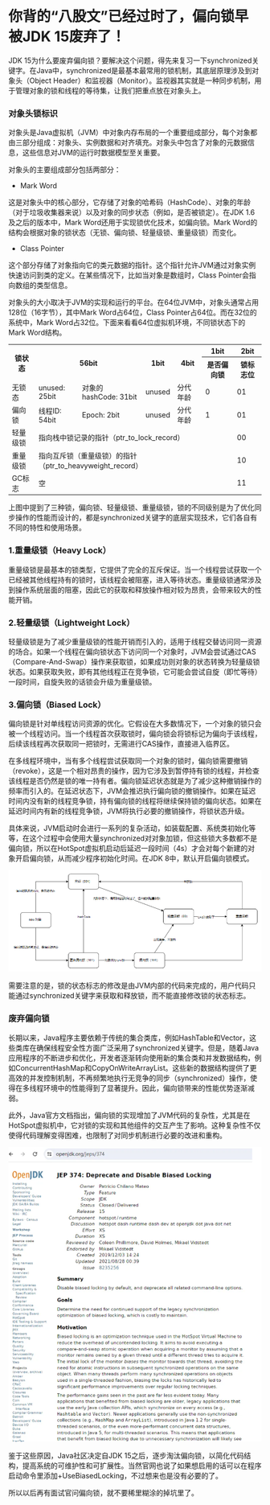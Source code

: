 # 你背的“八股文”已经过时了，偏向锁早被JDK 15废弃了！
JDK 15为什么要废弃偏向锁？要解决这个问题，得先来复习一下synchronized关键字。在Java中，synchronized是最基本最常用的锁机制，其底层原理涉及到对象头（Object Header）和监视器（Monitor）。监视器其实就是一种同步机制，用于管理对象的锁和线程的等待集，让我们把重点放在对象头上。

### 对象头锁标识

对象头是Java虚拟机（JVM）中对象内存布局的一个重要组成部分，每个对象都由三部分组成：对象头、实例数据和对齐填充。对象头中包含了对象的元数据信息，这些信息对JVM的运行时数据模型至关重要。

对象头的主要组成部分包括两部分：

*   Mark Word
    

这是对象头中的核心部分，它存储了对象的哈希码（HashCode）、对象的年龄（对于垃圾收集器来说）以及对象的同步状态（例如，是否被锁定）。在JDK 1.6及之后的版本中，Mark Word还用于实现锁优化技术，如偏向锁。Mark Word的结构会根据对象的锁状态（无锁、偏向锁、轻量级锁、重量级锁）而变化。

*   Class Pointer
    

这个部分存储了对象指向它的类元数据的指针。这个指针允许JVM通过对象实例快速访问到类的定义。在某些情况下，比如当对象是数组时，Class Pointer会指向数组的类型信息。

对象头的大小取决于JVM的实现和运行的平台。在64位JVM中，对象头通常占用128位（16字节），其中Mark Word占64位，Class Pointer占64位。而在32位的系统中，Mark Word占32位。下面来看看64位虚拟机环境，不同锁状态下的Mark Word结构。

<table>
    <tr>
        <th rowspan="2">锁状态</th>
        <th rowspan="2" colspan="2">56bit</th>
        <th rowspan="2">1bit</th>
        <th rowspan="2">4bit</th>
        <th>1bit</th>
        <th>2bit</th>
    </tr>
    <tr>
       <th>是否偏向锁</th>
        <th>锁标志位</th>
    </tr>
    <tr>
        <td>无锁态</td>
        <td>unused: 25bit</td>
        <td>对象的hashCode: 31bit</td>
        <td>unused</td>
        <td>分代年龄</td>
        <td>0</td>
        <td>01</td>
    </tr>
    <tr>
        <td>偏向锁</td>
        <td>线程ID: 54bit</td>
        <td>Epoch: 2bit</td>
        <td>unused</td>
        <td>分代年龄</td>
        <td>1</td>
        <td>01</td>
    </tr>
    <tr>
        <td>轻量级锁</td>
        <td colspan="5">指向栈中锁记录的指针（ptr_to_lock_record）</td>
        <td>00</td>
    </tr>
    <tr>
        <td>重量级锁</td>
        <td colspan="5">指向互斥锁（重量级锁）的指针（ptr_to_heavyweight_record）</td>
        <td>10</td>
    </tr>
    <tr>
        <td>GC标志</td>
        <td colspan="5">空</td>
        <td>11</td>
    </tr>
</table>


上图中提到了三种锁，偏向锁、轻量级锁、重量级锁，锁的不同级别是为了优化同步操作的性能而设计的，都是synchronized关键字的底层实现技术，它们各自有不同的特性和使用场景。

### 1.重量级锁（Heavy Lock）

重量级锁是最基本的锁类型，它提供了完全的互斥保证。当一个线程尝试获取一个已经被其他线程持有的锁时，该线程会被阻塞，进入等待状态。重量级锁通常涉及到操作系统层面的阻塞，因此它的获取和释放操作相对较为昂贵，会带来较大的性能开销。

### 2.轻量级锁（Lightweight Lock）

轻量级锁是为了减少重量级锁的性能开销而引入的，适用于线程交替访问同一资源的场合。如果一个线程在偏向锁状态下访问同一个对象时，JVM会尝试通过CAS（Compare-And-Swap）操作来获取锁，如果成功则对象的状态转换为轻量级锁状态。如果获取失败，即有其他线程正在竞争锁，它可能会尝试自旋（即忙等待）一段时间，自旋失败的话锁会升级为重量级锁。

### 3.偏向锁（Biased Lock）

偏向锁是针对单线程访问资源的优化。它假设在大多数情况下，一个对象的锁只会被一个线程访问。当一个线程首次获取锁时，偏向锁会将锁标记为偏向于该线程，后续该线程再次获取同一把锁时，无需进行CAS操作，直接进入临界区。

在多线程环境中，当有多个线程尝试获取同一个对象的锁时，偏向锁需要撤销（revoke），这是一个相对昂贵的操作，因为它涉及到暂停持有锁的线程，并检查该线程是否仍然是锁的唯一持有者。偏向锁延迟状态就是为了减少这种撤销操作的频率而引入的。在延迟状态下，JVM会推迟执行偏向锁的撤销操作。如果在延迟时间内没有新的线程竞争锁，持有偏向锁的线程将继续保持锁的偏向状态。如果在延迟时间内有新的线程竞争锁，JVM将执行必要的撤销操作，将锁状态升级。

具体来说，JVM启动时会进行一系列的复杂活动，如装载配置、系统类初始化等等，在这个过程中会使用大量synchronized对对象加锁，但这些锁大多数都不是偏向锁，所以在HotSpot虚拟机启动后延迟一段时间（4s）才会对每个新建的对象开启偏向锁，从而减少程序初始化时间。在JDK 8中，默认开启偏向锁模式。

![img.png](../../img/java/01/lock_change.png)

需要注意的是，锁的状态标志的修改是由JVM内部的代码来完成的，用户代码只能通过synchronized关键字来获取和释放锁，而不能直接修改锁的状态标志。

### 废弃偏向锁

长期以来，Java程序主要依赖于传统的集合类库，例如HashTable和Vector，这些类库在确保线程安全性方面广泛采用了synchronized关键字。但是，随着Java应用程序的不断进步和优化，开发者逐渐转向使用新的集合类和并发数据结构，例如ConcurrentHashMap和CopyOnWriteArrayList。这些新的数据结构提供了更高效的并发控制机制，不再频繁地执行无竞争的同步（synchronized）操作，使得在多线程环境中的性能得到了显著提升。因此，偏向锁带来的性能优势逐渐减弱。

此外，Java官方文档指出，偏向锁的实现增加了JVM代码的复杂性，尤其是在HotSpot虚拟机中，它对锁的实现和其他组件的交互产生了影响。这种复杂性不仅使得代码理解变得困难，也限制了对同步机制进行必要的改进和重构。

![img.png](../../img/java/01/jdk15_deprecate_biased_lock.png)

鉴于这些原因，Java社区决定自JDK 15之后，逐步淘汰偏向锁，以简化代码结构，提高系统的可维护性和可扩展性。当然官网也说了如果想启用的话可以在程序启动命令里添加+UseBiasedLocking，不过想来也是没有必要的了。

所以以后再有面试官问偏向锁，就不要稀里糊涂的掉坑里了。


